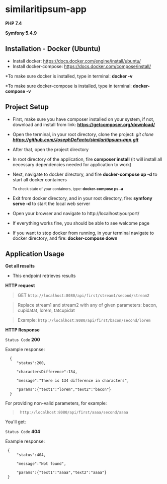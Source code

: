 # similaritipsum-app

**PHP 7.4**

**Symfony 5.4.9**

## Installation - Docker (Ubuntu)
- Install docker: https://docs.docker.com/engine/install/ubuntu/
- Install docker-compose: https://docs.docker.com/compose/install/

*To make sure docker is installed, type in terminal: **docker -v**

*To make sure docker-compose is installed, type in terminal: **docker-compose -v**
 
## Project Setup
 - First, make sure you have composer installed on your system, if not, download and install from link: **https://getcomposer.org/download/**

 - Open the terminal, in your root directory, clone the project: *git clone **https://github.com/JosephDeFacto/similaritipsum-app.git***
 
 - After that, open the project directory
 
 - In root directory of the application, fire **composer install** (it will install all necessary dependencies needed for application to work)
 
 - Next, navigate to docker directory, and fire **docker-compose up -d** to start all docker containers
 
   <sub>To check state of your containers, type: **docker-compose ps -a**</sub>
 
 - Exit from docker directory, and in your root directory, fire: **symfony serve -d** to start the local web server

 - Open your browser and navigate to http://localhost:yourport/

 - If everything works fine, you should be able to see welcome page

 - If you want to stop docker from running, in your terminal navigate to docker directory, and fire: **docker-compose down**
 
 
 ## Application Usage
  **Get all results**
  - This endpoint retrieves results
  
  **HTTP request**
  > GET `http://localhost:8080/api/first/stream1/second/stream2`

  > Replace stream1 and stream2 with any of given parameters: bacon, cupidatat, lorem, tatcupidat

  > Example: `http://localhost:8080/api/first/bacon/second/lorem`

  **HTTP Response**
  
  `Status Code`  **200** 
  
   Example response:
   
      {
         "status":200,

         "charactersDifference":134,

         "message":"There is 134 difference in characters",

         "params":{"text1":"lorem","text2":"bacon"}
      }
      
      
For providing non-valid parameters, for example:

>` http://localhost:8080/api/first/aaaa/second/aaaa`

You'll get:
  
  `Status Code`  **404**

Example response:

     {
         "status":404,
         
         "message":"Not found",
         
         "params":{"text1":"aaaa","text2":"aaaa"}
     }
     
      
      
